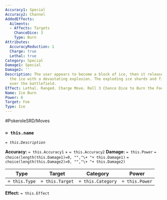```yaml
---
Accuracy1: Special
Accuracy2: Channel
AddedEffects:
  Ailments:
  - Affects: Targets
    ChanceDice: 3
    Type: Burn
Attributes:
  AccuracyReduction: 1
  Charge: true
  Lethal: true
Category: Special
Damage1: Special
Damage2: ''
Description: The user appears to become a block of ice, then it releases itself from
  the ice with a devastating explosion. The exploding ice shards and fire blow all
  over the battlefield.
Effect: Lethal. Ranged. Charge Move. Roll 3 Chance Dice to Burn the Foe. -1 Accuracy.
Name: Ice Burn
Power: 6
Target: Foe
Type: Ice
---
```


#PokeroleSRD/Moves

### `= this.name`
*`= this.Description`*

**Accuracy:** `= this.Accuracy1` + `= this.Accuracy2`
**Damage:** `= this.Power` `= choice(length(this.Damage1)=0, "","\+ "+ this.Damage1)` `= choice(length(this.Damage2)=0, "","\+ "+ this.Damage2)`

| Type          | Target          | Category          | Power          |
| ------------- | --------------- | ----------------  | -------------- |
| `= this.Type` | `= this.Target` | `= this.Category` | `= this.Power` | 

**Effect:** `= this.Effect`